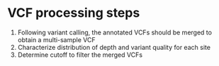 # VCF processing steps
1. Following variant calling, the annotated VCFs should be merged to obtain a multi-sample VCF  
2. Characterize distribution of depth and variant quality for each site  
3. Determine cutoff to filter the merged VCFs
